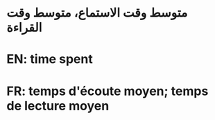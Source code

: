 # متوسط وقت الاستماع، متوسط وقت القراءة

# EN: time spent

# FR: temps d'écoute moyen; temps de lecture moyen
